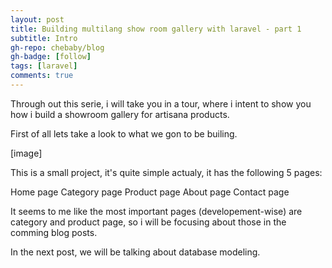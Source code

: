 ```yaml
---
layout: post
title: Building multilang show room gallery with laravel - part 1
subtitle: Intro
gh-repo: chebaby/blog
gh-badge: [follow]
tags: [laravel]
comments: true
---
```


Through out this serie, i will take you in a tour, where i intent to show you how i build a showroom gallery for artisana products.

First of all lets take a look to what we gon to be builing.

[image]

This is a small project, it's quite simple actualy, it has the following 5 pages:

Home page
Category page
Product page
About page
Contact page

It seems to me like the most important pages (developement-wise) are category and product page, so i will be focusing about those in the comming blog posts.

In the next post, we will be talking about database modeling.
